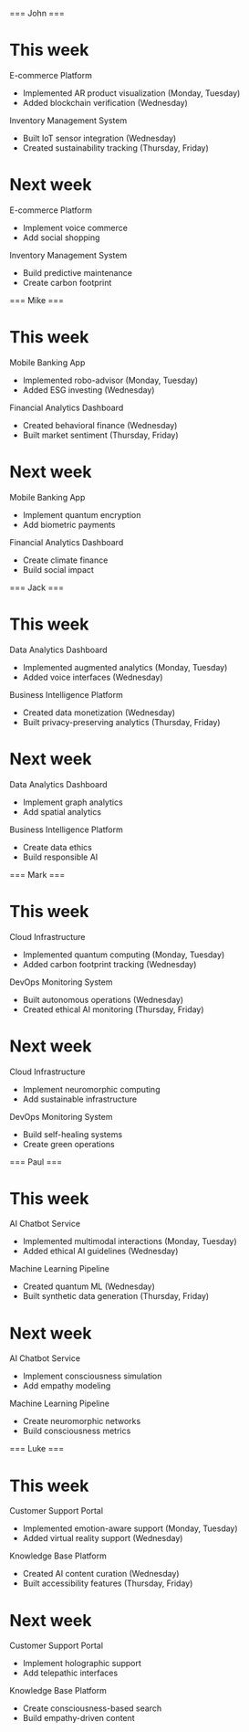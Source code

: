 === John ===

# This week

E-commerce Platform
- Implemented AR product visualization (Monday, Tuesday)
- Added blockchain verification (Wednesday)

Inventory Management System
- Built IoT sensor integration (Wednesday)
- Created sustainability tracking (Thursday, Friday)

# Next week

E-commerce Platform
- Implement voice commerce
- Add social shopping

Inventory Management System
- Build predictive maintenance
- Create carbon footprint

=== Mike ===

# This week

Mobile Banking App
- Implemented robo-advisor (Monday, Tuesday)
- Added ESG investing (Wednesday)

Financial Analytics Dashboard
- Created behavioral finance (Wednesday)
- Built market sentiment (Thursday, Friday)

# Next week

Mobile Banking App
- Implement quantum encryption
- Add biometric payments

Financial Analytics Dashboard
- Create climate finance
- Build social impact

=== Jack ===

# This week

Data Analytics Dashboard
- Implemented augmented analytics (Monday, Tuesday)
- Added voice interfaces (Wednesday)

Business Intelligence Platform
- Created data monetization (Wednesday)
- Built privacy-preserving analytics (Thursday, Friday)

# Next week

Data Analytics Dashboard
- Implement graph analytics
- Add spatial analytics

Business Intelligence Platform
- Create data ethics
- Build responsible AI

=== Mark ===

# This week

Cloud Infrastructure
- Implemented quantum computing (Monday, Tuesday)
- Added carbon footprint tracking (Wednesday)

DevOps Monitoring System
- Built autonomous operations (Wednesday)
- Created ethical AI monitoring (Thursday, Friday)

# Next week

Cloud Infrastructure
- Implement neuromorphic computing
- Add sustainable infrastructure

DevOps Monitoring System
- Build self-healing systems
- Create green operations

=== Paul ===

# This week

AI Chatbot Service
- Implemented multimodal interactions (Monday, Tuesday)
- Added ethical AI guidelines (Wednesday)

Machine Learning Pipeline
- Created quantum ML (Wednesday)
- Built synthetic data generation (Thursday, Friday)

# Next week

AI Chatbot Service
- Implement consciousness simulation
- Add empathy modeling

Machine Learning Pipeline
- Create neuromorphic networks
- Build consciousness metrics

=== Luke ===

# This week

Customer Support Portal
- Implemented emotion-aware support (Monday, Tuesday)
- Added virtual reality support (Wednesday)

Knowledge Base Platform
- Created AI content curation (Wednesday)
- Built accessibility features (Thursday, Friday)

# Next week

Customer Support Portal
- Implement holographic support
- Add telepathic interfaces

Knowledge Base Platform
- Create consciousness-based search
- Build empathy-driven content
